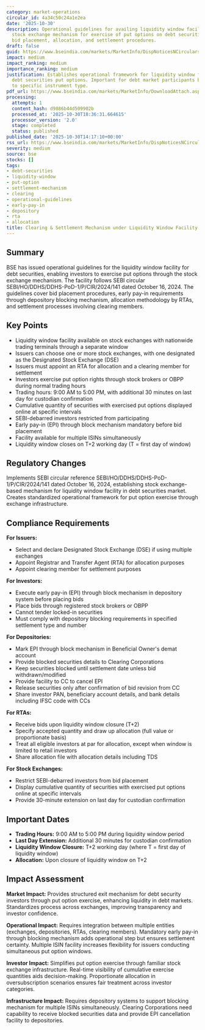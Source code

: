 ```yaml
---
category: market-operations
circular_id: 4a34c50c24a1e2ea
date: '2025-10-30'
description: Operational guidelines for availing liquidity window facility through
  stock exchange mechanism for exercise of put options on debt securities, including
  bid placement, allocation, and settlement procedures.
draft: false
guid: https://www.bseindia.com/markets/MarketInfo/DispNoticesNCirculars.aspx?Noticeid={35600BC1-8FA5-4C97-AC3D-2A0D0628A7F2}&noticeno=20251030-56&dt=10/30/2025&icount=56&totcount=63&flag=0
impact: medium
impact_ranking: medium
importance_ranking: medium
justification: Establishes operational framework for liquidity window facility for
  debt securities put options. Important for debt market participants but limited
  to specific instrument type.
pdf_url: https://www.bseindia.com/markets/MarketInfo/DownloadAttach.aspx?id=20251030-56&attachedId=90361855-fa97-4e8c-8c33-f670260b5337
processing:
  attempts: 1
  content_hash: d9886b44d509902b
  processed_at: '2025-10-30T18:36:31.664615'
  processor_version: '2.0'
  stage: completed
  status: published
published_date: '2025-10-30T14:17:10+00:00'
rss_url: https://www.bseindia.com/markets/MarketInfo/DispNoticesNCirculars.aspx?Noticeid={35600BC1-8FA5-4C97-AC3D-2A0D0628A7F2}&noticeno=20251030-56&dt=10/30/2025&icount=56&totcount=63&flag=0
severity: medium
source: bse
stocks: []
tags:
- debt-securities
- liquidity-window
- put-option
- settlement-mechanism
- clearing
- operational-guidelines
- early-pay-in
- depository
- rta
- allocation
title: Clearing & Settlement Mechanism under Liquidity Window Facility for Debt Securities
---
```


## Summary

BSE has issued operational guidelines for the liquidity window facility for debt securities, enabling investors to exercise put options through the stock exchange mechanism. The facility follows SEBI circular SEBI/HO/DDHS/DDHS-PoD-1/P/CIR/2024/141 dated October 16, 2024. The guidelines cover bid placement procedures, early pay-in requirements through depository blocking mechanism, allocation methodology by RTAs, and settlement processes involving clearing members.

## Key Points

- Liquidity window facility available on stock exchanges with nationwide trading terminals through a separate window
- Issuers can choose one or more stock exchanges, with one designated as the Designated Stock Exchange (DSE)
- Issuers must appoint an RTA for allocation and a clearing member for settlement
- Investors exercise put option rights through stock brokers or OBPP during normal trading hours
- Trading hours: 9:00 AM to 5:00 PM, with additional 30 minutes on last day for custodian confirmation
- Cumulative quantity of securities with exercised put options displayed online at specific intervals
- SEBI-debarred investors restricted from participating
- Early pay-in (EPI) through block mechanism mandatory before bid placement
- Facility available for multiple ISINs simultaneously
- Liquidity window closes on T+2 working day (T = first day of window)

## Regulatory Changes

Implements SEBI circular reference SEBI/HO/DDHS/DDHS-PoD-1/P/CIR/2024/141 dated October 16, 2024, establishing stock exchange-based mechanism for liquidity window facility in debt securities market. Creates standardized operational framework for put option exercise through exchange infrastructure.

## Compliance Requirements

**For Issuers:**
- Select and declare Designated Stock Exchange (DSE) if using multiple exchanges
- Appoint Registrar and Transfer Agent (RTA) for allocation purposes
- Appoint clearing member for settlement purposes

**For Investors:**
- Execute early pay-in (EPI) through block mechanism in depository system before placing bids
- Place bids through registered stock brokers or OBPP
- Cannot tender locked-in securities
- Must comply with depository blocking requirements in specified settlement type and number

**For Depositories:**
- Mark EPI through block mechanism in Beneficial Owner's demat account
- Provide blocked securities details to Clearing Corporations
- Keep securities blocked until settlement date unless bid withdrawn/modified
- Provide facility to CC to cancel EPI
- Release securities only after confirmation of bid revision from CC
- Share investor PAN, beneficiary account details, and bank details including IFSC code with CCs

**For RTAs:**
- Receive bids upon liquidity window closure (T+2)
- Specify accepted quantity and draw up allocation (full value or proportionate basis)
- Treat all eligible investors at par for allocation, except when window is limited to retail investors
- Share allocation file with allocation details including TDS

**For Stock Exchanges:**
- Restrict SEBI-debarred investors from bid placement
- Display cumulative quantity of securities with exercised put options online at specific intervals
- Provide 30-minute extension on last day for custodian confirmation

## Important Dates

- **Trading Hours:** 9:00 AM to 5:00 PM during liquidity window period
- **Last Day Extension:** Additional 30 minutes for custodian confirmation
- **Liquidity Window Closure:** T+2 working day (where T = first day of liquidity window)
- **Allocation:** Upon closure of liquidity window on T+2

## Impact Assessment

**Market Impact:**
Provides structured exit mechanism for debt security investors through put option exercise, enhancing liquidity in debt markets. Standardizes process across exchanges, improving transparency and investor confidence.

**Operational Impact:**
Requires integration between multiple entities (exchanges, depositories, RTAs, clearing members). Mandatory early pay-in through blocking mechanism adds operational step but ensures settlement certainty. Multiple ISIN facility increases flexibility for issuers conducting simultaneous put option windows.

**Investor Impact:**
Simplifies put option exercise through familiar stock exchange infrastructure. Real-time visibility of cumulative exercise quantities aids decision-making. Proportionate allocation in oversubscription scenarios ensures fair treatment across investor categories.

**Infrastructure Impact:**
Requires depository systems to support blocking mechanism for multiple ISINs simultaneously. Clearing Corporations need capability to receive blocked securities data and provide EPI cancellation facility to depositories.